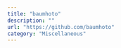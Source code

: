 ```yaml
---
title: "baumhoto"
description: ""
url: "https://github.com/baumhoto"
category: "Miscellaneous"
---
```

